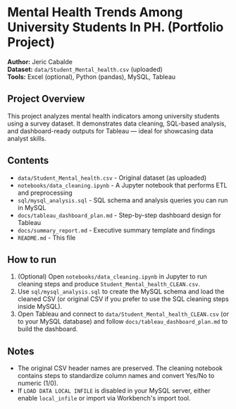 # Mental Health Trends Among University Students In PH. (Portfolio Project)

**Author:** Jeric Cabalde  
**Dataset:** `data/Student_Mental_health.csv` (uploaded)  
**Tools:** Excel (optional), Python (pandas), MySQL, Tableau

## Project Overview
This project analyzes mental health indicators among university students using a survey dataset. It demonstrates data cleaning, SQL-based analysis, and dashboard-ready outputs for Tableau — ideal for showcasing data analyst skills.

## Contents
- `data/Student_Mental_health.csv` - Original dataset (as uploaded)
- `notebooks/data_cleaning.ipynb` - A Jupyter notebook that performs ETL and preprocessing
- `sql/mysql_analysis.sql` - SQL schema and analysis queries you can run in MySQL
- `docs/tableau_dashboard_plan.md` - Step-by-step dashboard design for Tableau
- `docs/summary_report.md` - Executive summary template and findings
- `README.md` - This file

## How to run
1. (Optional) Open `notebooks/data_cleaning.ipynb` in Jupyter to run cleaning steps and produce `Student_Mental_health_CLEAN.csv`.
2. Use `sql/mysql_analysis.sql` to create the MySQL schema and load the cleaned CSV (or original CSV if you prefer to use the SQL cleaning steps inside MySQL).
3. Open Tableau and connect to `data/Student_Mental_health_CLEAN.csv` (or to your MySQL database) and follow `docs/tableau_dashboard_plan.md` to build the dashboard.

## Notes
- The original CSV header names are preserved. The cleaning notebook contains steps to standardize column names and convert Yes/No to numeric (1/0).
- If `LOAD DATA LOCAL INFILE` is disabled in your MySQL server, either enable `local_infile` or import via Workbench's import tool.
